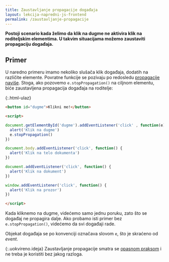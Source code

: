 ```yaml
---
title: Zaustavljanje propagacije događaja
layout: lekcija-napredni-js-frontend
permalink: /zaustavljanje-propagacije
---
```


**Postoji scenario kada želimo da klik na dugme ne aktivira klik na roditeljskim elementima. U takvim situacijama možemo zaustaviti propagaciju događaja.**

## Primer

U naredno primeru imamo nekoliko slušača klik događaja, dodatih na različite elemente. Povratne funkcije se pozivaju po redosledu [propagacije naviše](/javascript-bubbling). Stoga, ako pozovemo `e.stopPropagation()` na ciljnom elementu, biće zaustavljena propagacija događaja na roditelje:

{:.html-ulaz}
```html
<button id="dugme">Klikni me!</button>

<script>

document.getElementById('dugme').addEventListener('click' , function(e) {
  alert('Klik na dugme')
  e.stopPropagation()
})

document.body.addEventListener('click', function() {
  alert('Klik na telo dokumenta')
})

document.addEventListener('click', function() {
  alert('Klik na dokument')
})

window.addEventListener('click', function() {
  alert('Klik na prozor')
})

</script>
```

Kada kliknemo na dugme, videćemo samo jednu poruku, zato što se događaj ne propagira dalje. Ako probamo isti primer bez `e.stopPropagation()`, videćemo da svi događaji rade.

Objekat događaja se po konvenciji označava slovom `e`, što je skraćeno od *event*.

{:.uokvireno.ideja}
Zaustavljanje propagacije smatra se [opasnom praksom](https://css-tricks.com/dangers-stopping-event-propagation/) i ne treba je koristiti bez jakog razloga.
